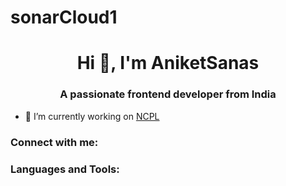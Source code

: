 # sonarCloud1

<h1 align="center">Hi 👋, I'm AniketSanas</h1>
<h3 align="center">A passionate frontend developer from India</h3>

- 🔭 I’m currently working on [NCPL](https://github.com/AniketSanas/sonarQube)

<h3 align="left">Connect with me:</h3>
<p align="left">
</p>

<h3 align="left">Languages and Tools:</h3>

